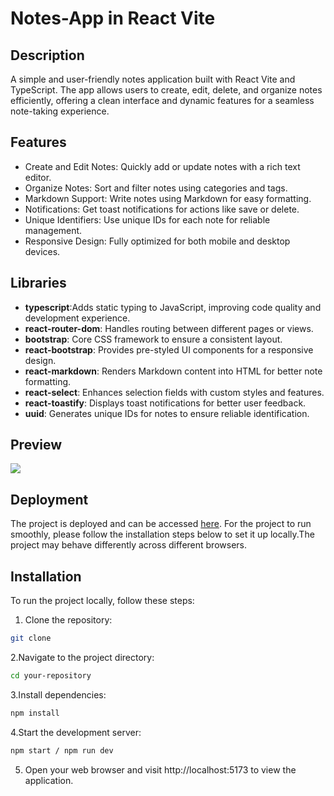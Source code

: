 # Notes-App in React Vite

## Description

A simple and user-friendly notes application built with React Vite and TypeScript. The app allows users to create, edit, delete, and organize notes efficiently, offering a clean interface and dynamic features for a seamless note-taking experience.

## Features

- Create and Edit Notes: Quickly add or update notes with a rich text editor.
- Organize Notes: Sort and filter notes using categories and tags.
- Markdown Support: Write notes using Markdown for easy formatting.
- Notifications: Get toast notifications for actions like save or delete.
- Unique Identifiers: Use unique IDs for each note for reliable management.
- Responsive Design: Fully optimized for both mobile and desktop devices.

## Libraries

- **typescript**:Adds static typing to JavaScript, improving code quality and development experience.
- **react-router-dom**: Handles routing between different pages or views.
- **bootstrap**: Core CSS framework to ensure a consistent layout.
- **react-bootstrap**: Provides pre-styled UI components for a responsive design.
- **react-markdown**: Renders Markdown content into HTML for better note formatting.
- **react-select**: Enhances selection fields with custom styles and features.
- **react-toastify**: Displays toast notifications for better user feedback.
- **uuid**: Generates unique IDs for notes to ensure reliable identification.

## Preview

![](Note-it.gif)

## Deployment

The project is deployed and can be accessed [here](). For the project to run smoothly, please follow the installation steps below to set it up locally.The project may behave differently across different browsers.

## Installation

To run the project locally, follow these steps:

1. Clone the repository:

```bash
git clone
```

2.Navigate to the project directory:

```bash
cd your-repository
```

3.Install dependencies:

```bash
npm install
```

4.Start the development server:

```bash
npm start / npm run dev
```

5. Open your web browser and visit http://localhost:5173 to view the application.
